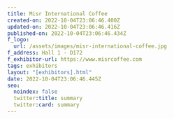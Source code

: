 ```yaml
---
title: Misr International Coffee
created-on: 2022-10-04T23:06:46.400Z
updated-on: 2022-10-04T23:06:46.416Z
published-on: 2022-10-04T23:06:46.434Z
f_logo:
  url: /assets/images/misr-international-coffee.jpg
f_address: Hall 1 - D172
f_exhibitor-url: https://www.misrcoffee.com
tags: exhibitors
layout: "[exhibitors].html"
date: 2022-10-04T23:06:46.445Z
seo:
  noindex: false
  twitter:title: summary
  twitter:card: summary
---
```

